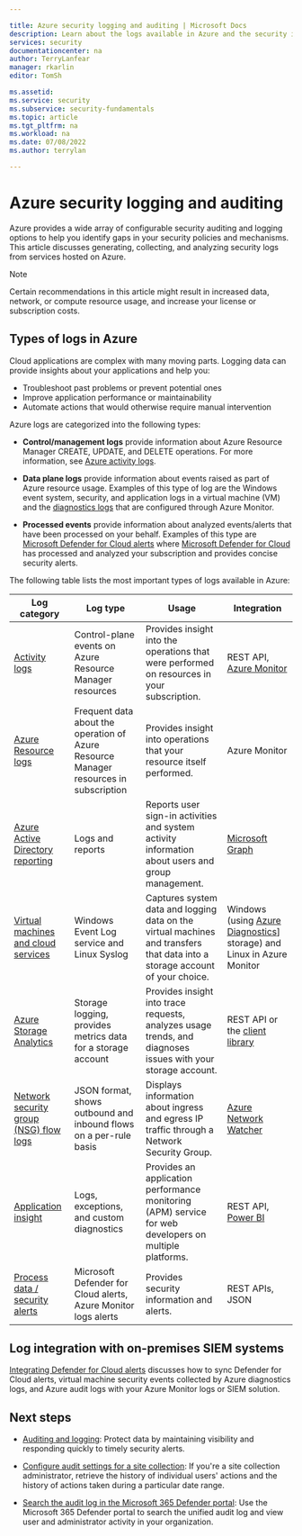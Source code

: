 ```yaml
---

title: Azure security logging and auditing | Microsoft Docs
description: Learn about the logs available in Azure and the security insights you can gain.
services: security
documentationcenter: na
author: TerryLanfear
manager: rkarlin
editor: TomSh

ms.assetid:
ms.service: security
ms.subservice: security-fundamentals
ms.topic: article
ms.tgt_pltfrm: na
ms.workload: na
ms.date: 07/08/2022
ms.author: terrylan

---
```

# Azure security logging and auditing

Azure provides a wide array of configurable security auditing and logging options to help you identify gaps in your security policies and mechanisms. This article discusses generating, collecting, and analyzing security logs from services hosted on Azure.

> [!Note]
> Certain recommendations in this article might result in increased data, network, or compute resource usage, and increase your license or subscription costs.

## Types of logs in Azure

Cloud applications are complex with many moving parts. Logging data can provide insights about your applications and help you:

- Troubleshoot past problems or prevent potential ones
- Improve application performance or maintainability
- Automate actions that would otherwise require manual intervention

Azure logs are categorized into the following types:
* **Control/management logs** provide information about Azure Resource Manager CREATE, UPDATE, and DELETE operations. For more information, see [Azure activity logs](../../azure-monitor/essentials/platform-logs-overview.md).

* **Data plane logs** provide information about events raised as part of Azure resource usage. Examples of this type of log are the Windows event system, security, and application logs in a virtual machine (VM) and the [diagnostics logs](../../azure-monitor/essentials/platform-logs-overview.md) that are configured through Azure Monitor.

* **Processed events** provide information about analyzed events/alerts that have been processed on your behalf. Examples of this type are [Microsoft Defender for Cloud alerts](../../security-center/security-center-managing-and-responding-alerts.md) where [Microsoft Defender for Cloud](../../security-center/security-center-introduction.md) has processed and analyzed your subscription and provides concise security alerts.

The following table lists the most important types of logs available in Azure:

| Log category | Log type | Usage | Integration |
| ------------ | -------- | ------ | ----------- |
|[Activity logs](../../azure-monitor/essentials/platform-logs-overview.md)|Control-plane events on Azure Resource Manager resources|	Provides insight into the operations that were performed on resources in your subscription.|	REST API, [Azure Monitor](../../azure-monitor/essentials/platform-logs-overview.md)|
|[Azure Resource logs](../../azure-monitor/essentials/platform-logs-overview.md)|Frequent data about the operation of Azure Resource Manager resources in subscription|	Provides insight into operations that your resource itself performed.| Azure Monitor|
|[Azure Active Directory reporting](../../active-directory/reports-monitoring/overview-reports.md)|Logs and reports | Reports user sign-in activities and system activity information about users and group management.|[Microsoft Graph](/graph/overview)|
|[Virtual machines and cloud services](../../azure-monitor/vm/monitor-virtual-machine.md)|Windows Event Log service and Linux Syslog|	Captures system data and logging data on the virtual machines and transfers that data into a storage account of your choice.|	Windows (using [Azure Diagnostics](../../azure-monitor/agents/diagnostics-extension-overview.md)] storage) and Linux in Azure Monitor|
|[Azure Storage Analytics](/rest/api/storageservices/fileservices/storage-analytics)|Storage logging, provides metrics data for a storage account|Provides insight into trace requests, analyzes usage trends, and diagnoses issues with your storage account.|	REST API or the [client library](/dotnet/api/overview/azure/storage)|
|[Network security group (NSG) flow logs](../../network-watcher/network-watcher-nsg-flow-logging-overview.md)|JSON format, shows outbound and inbound flows on a per-rule basis|Displays information about ingress and egress IP traffic through a Network Security Group.|[Azure Network Watcher](../../network-watcher/network-watcher-monitoring-overview.md)|
|[Application insight](../../azure-monitor/app/app-insights-overview.md)|Logs, exceptions, and custom diagnostics|	Provides an application performance monitoring (APM) service for web developers on multiple platforms.|	REST API, [Power BI](https://powerbi.microsoft.com/documentation/powerbi-azure-and-power-bi/)|
|[Process data / security alerts](../../security-center/security-center-introduction.md)|	Microsoft Defender for Cloud alerts, Azure Monitor logs alerts|	Provides security information and alerts.| 	REST APIs, JSON|

## Log integration with on-premises SIEM systems
[Integrating Defender for Cloud alerts](../../security-center/security-center-partner-integration.md) discusses how to sync Defender for Cloud alerts, virtual machine security events collected by Azure diagnostics logs, and Azure audit logs with your Azure Monitor logs or SIEM solution.

## Next steps

- [Auditing and logging](management-monitoring-overview.md): Protect data by maintaining visibility and responding quickly to timely security alerts.

- [Configure audit settings for a site collection](https://support.office.com/article/Configure-audit-settings-for-a-site-collection-A9920C97-38C0-44F2-8BCB-4CF1E2AE22D2?ui=&rs=&ad=US): If you're a site collection administrator, retrieve the history of individual users' actions and the history of actions taken during a particular date range.

- [Search the audit log in the Microsoft 365 Defender portal](/microsoft-365/compliance/search-the-audit-log-in-security-and-compliance): Use the Microsoft 365 Defender portal to search the unified audit log and view user and administrator activity in your organization.
